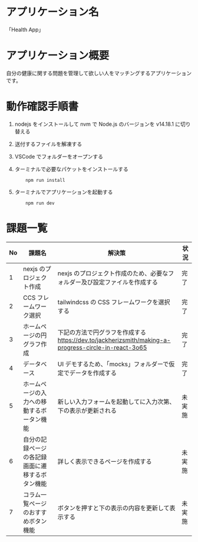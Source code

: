# アプリケーション名

「Health App」

# アプリケーション概要

自分の健康に関する問題を管理して欲しい人をマッチングするアプリケーションです。

# 動作確認手順書

1.  nodejs をインストールして nvm で Node.js のバージョンを v14.18.1 に切り替える
2.  送付するファイルを解凍する
3.  VSCode でフォルダーをオープンする
4.  ターミナルで必要なパケットをインストールする

    ```
        npm run install
    ```

5.  ターミナルでアプリケーションを起動する

    ```
        npm run dev
    ```

# 課題一覧

| No  | 課題名                                           | 解決策                                                                                                  | 状況   |
| --- | ------------------------------------------------ | ------------------------------------------------------------------------------------------------------- | ------ |
| 1   | nexjs のプロジェクト作成                         | nexjs のプロジェクト作成のため、必要なフォルダー及び設定ファイルを作成する                              | 完了   |
| 2   | CCS フレームワーク選択                           | tailwindcss の CSS フレームワークを選択する                                                             | 完了   |
| 3   | ホームページの円グラフ作成                       | 下記の方法で円グラフを作成する<br/>https://dev.to/jackherizsmith/making-a-progress-circle-in-react-3o65 | 完了   |
| 4   | データベース                                     | UI デモするため、「mocks」フォルダーで仮定でデータを作成する                                            | 完了   |
| 5   | ホームページの入力への移動するボータン機能       | 新しい入力フォームを起動してに入力次第、下の表示が更新される                                            | 未実施 |
| 6   | 自分の記録ページの各記録画面に遷移するボタン機能 | 詳しく表示できるページを作成する                                                                        | 未実施 |
| 7   | コラム一覧ページのおすすめボタン機能             | ボタンを押すと下の表示の内容を更新して表示する                                                          | 未実施 |

